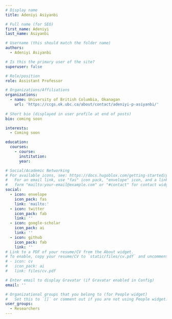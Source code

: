 ```yaml
---
# Display name
title: Adeniyi Asiyanbi

# Full name (for SEO)
first_name: Adeniyi
last_name: Asiyanbi

# Username (this should match the folder name)
authors:
  - Adeniyi Asiyanbi

# Is this the primary user of the site?
superuser: false

# Role/position
role: Assistant Professor

# Organizations/Affiliations
organizations:
  - name: University of British Columbia, Okanagan
    url: 'https://ccgs.ok.ubc.ca/about/contact/adeniyi-p-asiyanbi/'
    
# Short bio (displayed in user profile at end of posts)
bio: coming soon

interests:
  - Coming soon 

education:
  courses:
    - course: 
      institution: 
      year: 

# Social/Academic Networking
# For available icons, see: https://docs.hugoblox.com/getting-started/page-builder/#icons
#   For an email link, use "fas" icon pack, "envelope" icon, and a link in the
#   form "mailto:your-email@example.com" or "#contact" for contact widget.
social:
  - icon: envelope
    icon_pack: fas
    link: 'mailto:'
  - icon: twitter
    icon_pack: fab
    link: ''
  - icon: google-scholar
    icon_pack: ai
    link: ''
  - icon: github
    icon_pack: fab
    link: ''
# Link to a PDF of your resume/CV from the About widget.
# To enable, copy your resume/CV to `static/files/cv.pdf` and uncomment the lines below.
# - icon: cv
#   icon_pack: ai
#   link: files/cv.pdf

# Enter email to display Gravatar (if Gravatar enabled in Config)
email: ''

# Organizational groups that you belong to (for People widget)
#   Set this to `[]` or comment out if you are not using People widget.
user_groups:
  - Researchers
---
```

 
